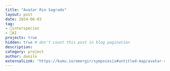 ```yaml
---
title: "Avatar Rio Sagrado"
layout: post
date: 2024-06-03
tag:
- 🏇interspecies
- 🤖AI
projects: true
hidden: true # don't count this post in blog pagination
description:
category: project
author: danilo
externalLink: "https://kumu.io/emergir/sympoiesis#untitled-map/avatar-rio-sagrado"
---
```

